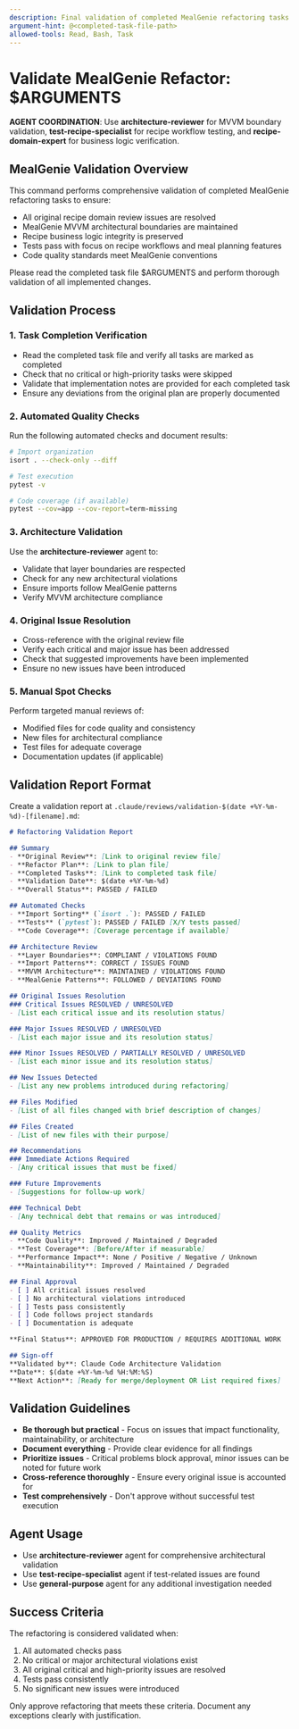 ```yaml
---
description: Final validation of completed MealGenie refactoring tasks with recipe domain verification and MVVM compliance
argument-hint: @<completed-task-file-path>
allowed-tools: Read, Bash, Task
---
```


# Validate MealGenie Refactor: $ARGUMENTS

**AGENT COORDINATION**: Use **architecture-reviewer** for MVVM boundary validation, **test-recipe-specialist** for recipe workflow testing, and **recipe-domain-expert** for business logic verification.

## MealGenie Validation Overview
This command performs comprehensive validation of completed MealGenie refactoring tasks to ensure:
- All original recipe domain review issues are resolved  
- MealGenie MVVM architectural boundaries are maintained
- Recipe business logic integrity is preserved
- Tests pass with focus on recipe workflows and meal planning features
- Code quality standards meet MealGenie conventions

Please read the completed task file $ARGUMENTS and perform thorough validation of all implemented changes.

## Validation Process

### 1. Task Completion Verification
- Read the completed task file and verify all tasks are marked as completed
- Check that no critical or high-priority tasks were skipped
- Validate that implementation notes are provided for each completed task
- Ensure any deviations from the original plan are properly documented

### 2. Automated Quality Checks
Run the following automated checks and document results:

```bash
# Import organization
isort . --check-only --diff

# Test execution
pytest -v

# Code coverage (if available)
pytest --cov=app --cov-report=term-missing
```

### 3. Architecture Validation
Use the **architecture-reviewer** agent to:
- Validate that layer boundaries are respected
- Check for any new architectural violations
- Ensure imports follow MealGenie patterns
- Verify MVVM architecture compliance

### 4. Original Issue Resolution
- Cross-reference with the original review file
- Verify each critical and major issue has been addressed
- Check that suggested improvements have been implemented
- Ensure no new issues have been introduced

### 5. Manual Spot Checks
Perform targeted manual reviews of:
- Modified files for code quality and consistency
- New files for architectural compliance
- Test files for adequate coverage
- Documentation updates (if applicable)

## Validation Report Format

Create a validation report at `.claude/reviews/validation-$(date +%Y-%m-%d)-[filename].md`:

```markdown
# Refactoring Validation Report

## Summary
- **Original Review**: [Link to original review file]
- **Refactor Plan**: [Link to plan file]
- **Completed Tasks**: [Link to completed task file]
- **Validation Date**: $(date +%Y-%m-%d)
- **Overall Status**: PASSED / FAILED

## Automated Checks
- **Import Sorting** (`isort .`): PASSED / FAILED
- **Tests** (`pytest`): PASSED / FAILED [X/Y tests passed]
- **Code Coverage**: [Coverage percentage if available]

## Architecture Review
- **Layer Boundaries**: COMPLIANT / VIOLATIONS FOUND
- **Import Patterns**: CORRECT / ISSUES FOUND
- **MVVM Architecture**: MAINTAINED / VIOLATIONS FOUND
- **MealGenie Patterns**: FOLLOWED / DEVIATIONS FOUND

## Original Issues Resolution
### Critical Issues RESOLVED / UNRESOLVED
- [List each critical issue and its resolution status]

### Major Issues RESOLVED / UNRESOLVED
- [List each major issue and its resolution status]

### Minor Issues RESOLVED / PARTIALLY RESOLVED / UNRESOLVED
- [List each minor issue and its resolution status]

## New Issues Detected
- [List any new problems introduced during refactoring]

## Files Modified
- [List of all files changed with brief description of changes]

## Files Created
- [List of new files with their purpose]

## Recommendations
### Immediate Actions Required
- [Any critical issues that must be fixed]

### Future Improvements
- [Suggestions for follow-up work]

### Technical Debt
- [Any technical debt that remains or was introduced]

## Quality Metrics
- **Code Quality**: Improved / Maintained / Degraded
- **Test Coverage**: [Before/After if measurable]
- **Performance Impact**: None / Positive / Negative / Unknown
- **Maintainability**: Improved / Maintained / Degraded

## Final Approval
- [ ] All critical issues resolved
- [ ] No architectural violations introduced
- [ ] Tests pass consistently
- [ ] Code follows project standards
- [ ] Documentation is adequate

**Final Status**: APPROVED FOR PRODUCTION / REQUIRES ADDITIONAL WORK

## Sign-off
**Validated by**: Claude Code Architecture Validation
**Date**: $(date +%Y-%m-%d %H:%M:%S)
**Next Action**: [Ready for merge/deployment OR List required fixes]
```

## Validation Guidelines

- **Be thorough but practical** - Focus on issues that impact functionality, maintainability, or architecture
- **Document everything** - Provide clear evidence for all findings
- **Prioritize issues** - Critical problems block approval, minor issues can be noted for future work
- **Cross-reference thoroughly** - Ensure every original issue is accounted for
- **Test comprehensively** - Don't approve without successful test execution

## Agent Usage
- Use **architecture-reviewer** agent for comprehensive architectural validation
- Use **test-recipe-specialist** agent if test-related issues are found
- Use **general-purpose** agent for any additional investigation needed

## Success Criteria
The refactoring is considered validated when:
1. All automated checks pass
2. No critical or major architectural violations exist
3. All original critical and high-priority issues are resolved
4. Tests pass consistently
5. No significant new issues were introduced

Only approve refactoring that meets these criteria. Document any exceptions clearly with justification.
